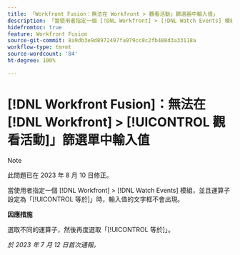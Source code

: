```yaml
---
title: 「Workfront Fusion：無法在 Workfront > 觀看活動」篩選器中輸入值」
description: 「當使用者指定一個 [!DNL Workfront] > [!DNL Watch Events] 模組，並且運算子設定為「[!UICONTROL 等於]」時，輸入值的文字框不會出現。」
hidefromtoc: true
feature: Workfront Fusion
source-git-commit: 8a9db3e9d8972497fa979cc8c2fb488d3a33118a
workflow-type: tm+mt
source-wordcount: '84'
ht-degree: 100%

---
```



# [!DNL Workfront Fusion]：無法在[!DNL Workfront] > [!UICONTROL 觀看活動]」篩選單中輸入值

>[!NOTE]
>
>此問題已在 2023 年 8 月 10 日修正。

當使用者指定一個 [!DNL Workfront] > [!DNL Watch Events] 模組，並且運算子設定為「[!UICONTROL 等於]」時，輸入值的文字框不會出現。

**因應措施**

選取不同的運算子，然後再度選取「[!UICONTROL 等於]」。

_於 2023 年 7 月 12 日首次通報。_
